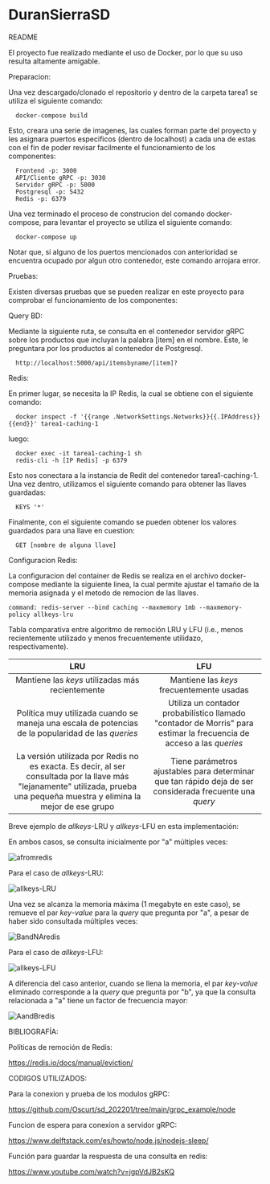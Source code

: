 # DuranSierraSD

README


El proyecto fue realizado mediante el uso de Docker, por lo que su uso resulta altamente amigable.

Preparacion:

Una vez descargado/clonado el repositorio y dentro de la carpeta tarea1 se utiliza el siguiente comando:

```
  docker-compose build
```

Esto, creara una serie de imagenes, las cuales forman parte del proyecto y les asignara puertos especificos (dentro de localhost) a cada una de estas con el fin de poder revisar facilmente el funcionamiento de los componentes:

```
  Frontend -p: 3000
  API/Cliente gRPC -p: 3030
  Servidor gRPC -p: 5000
  Postgresql -p: 5432
  Redis -p: 6379
```

Una vez terminado el proceso de construcion del comando docker-compose, para levantar el proyecto se utiliza el siguiente comando:

```
  docker-compose up
```

Notar que, si alguno de los puertos mencionados con anterioridad se encuentra ocupado por algun otro contenedor, este comando arrojara error.

Pruebas:

Existen diversas pruebas que se pueden realizar en este proyecto para comprobar el funcionamiento de los componentes:


Query BD:

Mediante la siguiente ruta, se consulta en el contenedor servidor gRPC sobre los productos que incluyan la palabra [item] en el nombre. Este, le preguntara por los productos al contenedor de Postgresql. 

```
  http://localhost:5000/api/itemsbyname/[item]?
```


Redis:

En primer lugar, se necesita la IP Redis, la cual se obtiene con el siguiente comando:

```
  docker inspect -f '{{range .NetworkSettings.Networks}}{{.IPAddress}}{{end}}' tarea1-caching-1
```

luego:

```
  docker exec -it tarea1-caching-1 sh
  redis-cli -h [IP Redis] -p 6379
```

Esto nos conectara a la instancia de Redit del contenedor tarea1-caching-1. Una vez dentro, utilizamos el siguiente comando para obtener las llaves guardadas:

```
  KEYS '*'
```

Finalmente, con el siguiente comando se pueden obtener los valores guardados para una llave en cuestion:

```
  GET [nombre de alguna llave]
```

Configuracion Redis:

La configuracion del container de Redis se realiza en el archivo docker-compose mediante la siguiente linea, la cual permite ajustar el tamaño de la memoria asignada y el metodo de remocion de las llaves.

```
command: redis-server --bind caching --maxmemory 1mb --maxmemory-policy allkeys-lru
```
Tabla comparativa entre algoritmo de remoción LRU y LFU (i.e., menos recientemente utilizado y menos frecuentemente utilidazo, respectivamente).

| LRU | LFU |
|:---:|:---:|
|Mantiene las *keys* utilizadas más recientemente|Mantiene las *keys* frecuentemente usadas|
|Política muy utilizada cuando se maneja una escala de potencias de la popularidad de las *queries*|Utiliza un contador probabilístico llamado "contador de Morris" para estimar la frecuencia de acceso a las *queries*|
|La versión utilizada por Redis no es exacta. Es decir, al ser consultada por la llave más "lejanamente" utilizada, prueba una pequeña muestra y elimina la mejor de ese grupo|Tiene parámetros ajustables para determinar que tan rápido deja de ser considerada frecuente una *query*|

Breve ejemplo de *allkeys*-LRU y *allkeys*-LFU en esta implementación:

En ambos casos, se consulta inicialmente por "a" múltiples veces:

![afromredis](https://user-images.githubusercontent.com/70279893/166616730-08e40499-cf49-43eb-a90b-b4dcde4ef906.png)

Para el caso de *allkeys*-LRU:

![allkeys-LRU](https://user-images.githubusercontent.com/70279893/166617309-7a6a1997-55ca-4a78-8163-e6c19228f3a5.png)

Una vez se alcanza la memoria máxima (1 megabyte en este caso), se remueve el par *key*-*value* para la *query* que pregunta por "a", a pesar de haber sido consultada múltiples veces:

![BandNAredis](https://user-images.githubusercontent.com/70279893/166617404-1358bcda-b22c-4a45-ac78-dee19294ba6b.png)

Para el caso de *allkeys*-LFU:

![allkeys-LFU](https://user-images.githubusercontent.com/70279893/166617549-6371d74b-09a1-45a6-b337-c619f7fb7b0f.png)

A diferencia del caso anterior, cuando se llena la memoria, el par *key*-*value* eliminado corresponde a la *query* que pregunta por "b", ya que la consulta relacionada a "a" tiene un factor de frecuencia mayor:

![AandBredis](https://user-images.githubusercontent.com/70279893/166617724-6533c2ce-bdb2-45bf-b5e3-2e8425ecc126.png)

BIBLIOGRAFÍA:

Políticas de remoción de Redis:

https://redis.io/docs/manual/eviction/

CODIGOS UTILIZADOS:

Para la conexion y prueba de los modulos gRPC:

https://github.com/Oscurt/sd_202201/tree/main/grpc_example/node

Funcion de espera para conexion a servidor gRPC:

https://www.delftstack.com/es/howto/node.js/nodejs-sleep/

Función para guardar la respuesta de una consulta en redis:

https://www.youtube.com/watch?v=jgpVdJB2sKQ
